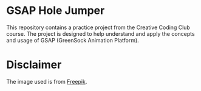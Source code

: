 # GSAP Hole Jumper

This repository contains a practice project from the Creative Coding Club course. The project is designed to help understand and apply the concepts and usage of GSAP (GreenSock Animation Platform).

# Disclaimer

The image used is from [Freepik](https://www.freepik.com/search?format=search&last_filter=page&last_value=5&page=5&query=free+svg+jumping+cat+#uuid=df796da8-d99a-467a-b1fe-183d6fccd844).

